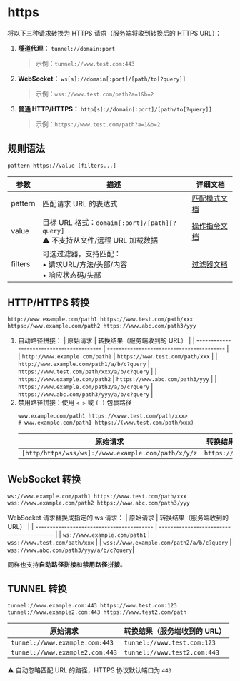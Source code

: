 # https
将以下三种请求转换为 HTTPS 请求（服务端将收到转换后的 HTTPS URL）：
1. **隧道代理：** `tunnel://domain:port`
    > 示例：`tunnel://www.test.com:443`
2. **WebSocket：** `ws[s]://domain[:port]/[path/to[?query]]`
    > 示例：`wss://www.test.com/path?a=1&b=2`
3. **普通 HTTP/HTTPS：** `http[s]://domain[:port]/[path/to[?query]]`
    > 示例：`https://www.test.com/path?a=1&b=2`

## 规则语法
``` txt
pattern https://value [filters...]
```

| 参数    | 描述                                                         | 详细文档                  |
| ------- | ------------------------------------------------------------ | ------------------------- |
| pattern | 匹配请求 URL 的表达式                                        | [匹配模式文档](./pattern) |
| value   | 目标 URL 格式：`domain[:port]/[path][?query]`<br/>⚠️ 不支持从文件/远程 URL 加载数据 | [操作指令文档](./operation)   |
| filters | 可选过滤器，支持匹配：<br/>• 请求URL/方法/头部/内容<br/>• 响应状态码/头部 | [过滤器文档](./filters) |

## HTTP/HTTPS 转换
``` txt
http://www.example.com/path1 https://www.test.com/path/xxx
https://www.example.com/path2 https://www.abc.com/path3/yyy
```
1. 自动路径拼接：
     | 原始请求                                  | 转换结果（服务端收到的 URL）              |
     | ----------------------------------------- | ----------------------------------------- |
     | `http://www.example.com/path1`              | `https://www.test.com/path/xxx`             |
     | `http://www.example.com/path1/a/b/c?query`  | `https://www.test.com/path/xxx/a/b/c?query` |
     | `https://www.example.com/path2`            | `https://www.abc.com/path3/yyy`             |
     | `https://www.example.com/path2/a/b/c?query` | `https://www.abc.com/path3/yyy/a/b/c?query` |
2. 禁用路径拼接：使用 `< >` 或 `( )` 包裹路径
    ``` txt
    www.example.com/path1 https://<www.test.com/path/xxx>
    # www.example.com/path1 https://(www.test.com/path/xxx)
    ```
    | 原始请求                                  | 转换结果（服务端收到的 URL）              |
    | ----------------------------------------- | ----------------------------------------- |
    | `[http/https/wss/ws]://www.example.com/path/x/y/z` | `https://www.test.com/path/xxx` |

## WebSocket 转换
``` txt
ws://www.example.com/path1 https://www.test.com/path/xxx
wss://www.example.com/path2 https://www.abc.com/path3/yyy
```
WebSocket 请求替换成指定的 ws 请求：
| 原始请求                                  | 转换结果（服务端收到的 URL）              |
| ----------------------------------------- | ----------------------------------------- |
| `ws://www.example.com/path1`              | `wss://www.test.com/path/xxx`             |
| `wss://www.example.com/path2/a/b/c?query`  | `wss://www.abc.com/path3/yyy/a/b/c?query`|

同样也支持**自动路径拼接**和**禁用路径拼接**。

## TUNNEL 转换
``` txt
tunnel://www.example.com:443 https://www.test.com:123
tunnel://www.example2.com:443 https://www.test2.com/path
```
| 原始请求                                  | 转换结果（服务端收到的 URL）              |
| ----------------------------------------- | ----------------------------------------- |
| `tunnel://www.example.com:443`              | `tunnel://www.test.com:123`             |
| `tunnel://www.example2.com:443`  | `tunnel://www.test2.com:443`|

⚠️ 自动忽略匹配 URL 的路径，HTTPS 协议默认端口为 `443`

